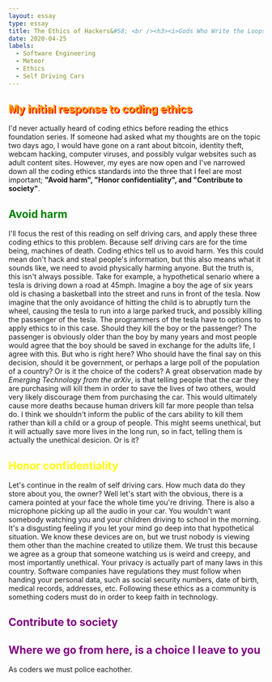 ```yaml
---
layout: essay
type: essay
title: The Ethics of Hackers&#58; <br /><h3><i>Gods Who Write the Loops of Our Lives</i></h3>
date: 2020-04-25
labels:
  - Software Engineering
  - Meteor
  - Ethics
  - Self Driving Cars
---
```


<h2 style="color: orange; text-shadow: 2px 2px red">My initial response to coding ethics</h2> 
I'd never actually heard of coding ethics before reading the ethics foundation series.  If someone had asked what my thoughts are on the topic two days ago, I would have gone on a rant about bitcoin, identity theft, webcam hacking, computer viruses, and possibly vulgar websites such as adult content sites. However, my eyes are now open and I've narrowed down all the coding ethics standards into the three that I feel are most important; <strong>"Avoid harm", "Honor confidentiality", and "Contribute to society"</strong>.

<h2 style="color: green">Avoid harm</h2>
I'll focus the rest of this reading on self driving cars, and apply these three coding ethics to this problem. Because self driving cars are for the time being, machines of death.  Coding ethics tell us to avoid harm.  Yes this could mean don't hack and steal people's information, but this also means what it sounds like, we need to avoid physically harming anyone.  But the truth is, this isn't always possible.  Take for example, a hypothetical senario where a tesla is driving down a road at 45mph.  Imagine a boy the age of six years old is chasing a basketball into the street and runs in front of the tesla.  Now imagine that the only avoidance of hitting the child is to abruptly turn the wheel, causing the tesla to run into a large parked truck, and possibly killing the passenger of the tesla.  The programmers of the tesla have to options to apply ethics to in this case.  Should they kill the boy or the passenger?  The passenger is obviously older than the boy by many years and most people would agree that the boy should be saved in exchange for the adults life, I agree with this.  But who is right here?  Who should have the final say on this decision, should it be government, or perhaps a large poll of the population of a country?  Or is it the choice of the coders?  A great observation made by <i>Emerging Technology from the arXiv</i>, is that telling people that the car they are purchasing will kill them in order to save the lives of two others, would very likely discourage them from purchasing the car.  This would ultimately cause more deaths because human drivers kill far more people than telsa do. I think we shouldn't inform the public of the cars ability to kill them rather than kill a child or a group of people.  This might seems unethical, but it will actually save more lives in the long run, so in fact, telling them is actually the unethical desicion.  Or is it?

<h2 style="color: yellow">Honor confidentiality</h2>
Let's continue in the realm of self driving cars.  How much data do they store about you, the owner?  Well let's start with the obvious, there is a camera pointed at your face the whole time you're driving.  There is also a microphone picking up all the audio in your car.  You wouldn't want somebody watching you and your children driving to school in the morning.  It's a disgusting feeling if you let your mind go deep into that hypothetical situation.  We know these devices are on, but we trust nobody is viewing them other than the machine created to utilize them.  We trust this because we agree as a group that someone watching us is weird and creepy, and most importantly unethical.  Your privacy is actually part of many laws in this country.  Software companies have regulations they must follow when handing your personal data, such as social security numbers, date of birth, medical records, addresses, etc.  Following these ethics as a community is something coders must do in order to keep faith in technology.

<h2 style="color: purple">Contribute to society</h2>


<h2 style="color: purple">Where we go from here, is a choice I leave to you</h2>
As coders we must police eachother.
